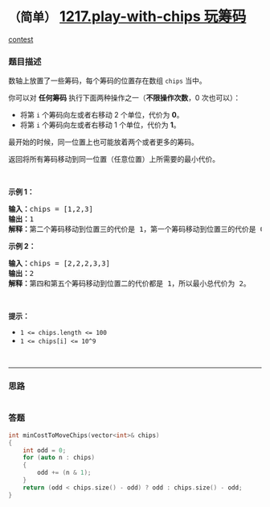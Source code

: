 # `（简单）` [1217.play-with-chips 玩筹码](https://leetcode-cn.com/problems/play-with-chips/)

[contest](https://leetcode-cn.com/contest/weekly-contest-157/problems/play-with-chips/)

### 题目描述

<p>数轴上放置了一些筹码，每个筹码的位置存在数组&nbsp;<code>chips</code>&nbsp;当中。</p>

<p>你可以对 <strong>任何筹码</strong> 执行下面两种操作之一（<strong>不限操作次数</strong>，0 次也可以）：</p>
<ul>
	<li>将第 <code>i</code> 个筹码向左或者右移动 2 个单位，代价为 <strong>0</strong>。</li>
	<li>将第 <code>i</code> 个筹码向左或者右移动 1 个单位，代价为 <strong>1</strong>。</li>
</ul>

<p>最开始的时候，同一位置上也可能放着两个或者更多的筹码。</p>
<p>返回将所有筹码移动到同一位置（任意位置）上所需要的最小代价。</p>
<p>&nbsp;</p>
<p><strong>示例 1：</strong></p>
<pre><strong>输入：</strong>chips = [1,2,3]
<strong>输出：</strong>1
<strong>解释：</strong>第二个筹码移动到位置三的代价是 1，第一个筹码移动到位置三的代价是 0，总代价为 1。
</pre>

<p><strong>示例 2：</strong></p>
<pre><strong>输入：</strong>chips = [2,2,2,3,3]
<strong>输出：</strong>2
<strong>解释：</strong>第四和第五个筹码移动到位置二的代价都是 1，所以最小总代价为 2。
</pre>

<p>&nbsp;</p>
<p><strong>提示：</strong></p>
<ul>
	<li><code>1 &lt;= chips.length &lt;= 100</code></li>
	<li><code>1 &lt;= chips[i] &lt;= 10^9</code></li>
</ul>

​            

---
### 思路
```

```



### 答题
``` C++
int minCostToMoveChips(vector<int>& chips) 
{
	int odd = 0;
	for (auto n : chips)
	{
		odd += (n & 1);
	}
	return (odd < chips.size() - odd) ? odd : chips.size() - odd;
}
```




